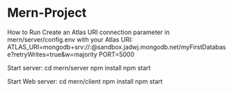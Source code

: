# Mern-Project


How to Run
Create an Atlas URI connection parameter in mern/server/config.env with your Atlas URI:
ATLAS_URI=mongodb+srv://<username>:<password>@sandbox.jadwj.mongodb.net/myFirstDatabase?retryWrites=true&w=majority
PORT=5000

Start server:
cd mern/server
npm install
npm start

Start Web server:
cd mern/client
npm install
npm start
